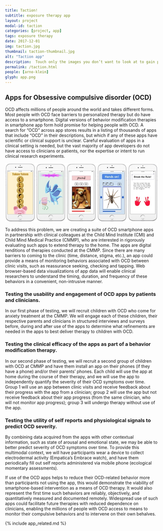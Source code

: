 ```yaml
---
title: Taction!
subtitle: exposure therapy app
layout: project
modal-id: taction
categories: [project, app]
tags: exposure therapy
date: 2017-12-01
img: taction.jpg
thumbnail: taction-thumbnail.jpg
alt: "Taction app"
description:  Touch only the images you don’t want to look at to gain points in this simple exposure therapy game!  You can add your own images or choose existing folders of images provided by a therapist, pair the app with a child’s app to monitor the child’s progress, and add prizes to motivate the player to win more points. We are currently refining this prototype and evaluating it for a pilot study.
permalink: /taction.html
people: [arno-klein]
glyph: app.png
---
```


## Apps for Obsessive compulsive disorder (OCD)
OCD affects millions of people around the world and takes different forms. Most people with OCD face barriers to personalized therapy but do have access to a smartphone. Digital versions of behavior modification therapies in smartphone app form hold promise for helping people with OCD. A search for “OCD” across app stores results in a listing of thousands of apps that include “OCD” in their descriptions, but which if any of these apps have scientific or clinical support is unclear. Careful evaluation of apps in a clinical setting is needed, but the vast majority of app developers do not have access to clinicians or patients, nor the expertise or intent to run clinical research experiments.

<img src="assets/img/projects/app-mockups.jpg" class="img-responsive img-centered" alt="App mockups">

To address this problem, we are creating a suite of OCD smartphone apps in partnership with
clinical colleagues at the Child Mind Institute (CMI) and Child Mind Medical Practice (CMMP),
who are interested in rigorously evaluating such apps to extend therapy to the home.
The apps are digital renditions of therapies conducted at the CMMP. Since there are many
barriers to coming to the clinic (time, distance, stigma, etc.), an app could provide a means
of monitoring behaviors associated with OCD between clinic visits, such as reassurance seeking,
checking and tapping. Web browser-based data visualizations of app data will enable clinical
researchers to understand the timing, duration, and frequency of these behaviors in a convenient,
non-intrusive manner.

### Testing the usability and engagement of OCD apps by patients and clinicians.
In our first phase of testing, we will recruit children with OCD who come for anxiety treatment at the CMMP.
We will engage each of these children, their respective parents and clinicians in structured
interviews and surveys before, during and after use of the apps to determine what refinements
are needed in the apps to best deliver therapy to children with OCD.

### Testing the clinical efficacy of the apps as part of a behavior modification therapy.
In our second phase of testing, we will recruit a second group of children with OCD at CMMP and have them install an app on
their phones (if they have a phone) and/or their parents’ phones. Each child will use the app
at home during the course of their therapy, and we will use the app to independently quantify
the severity of their OCD symptoms over time. Group 1 will use an app between clinic visits and
receive feedback about their progress with the app from a clinician; group 2 will use the app
but not receive feedback about their app progress (from the same clinician, who will not
monitor app progress); group 3 will undergo therapy without use of the app.

### Testing the utility of self reports and physiological signals to predict OCD severity.
By combining data acquired from the apps with other contextual information, such as state of
arousal and emotional state, we may be able to better predict severity of OCD symptoms over time.
To provide this multimodal context, we will have participants wear a device to collect
electrodermal activity (Empatica’s Embrace watch), and have them periodically fill out self
reports administered via mobile phone (ecological momentary assessments).

If use of the OCD apps helps to reduce their OCD-related behavior more than participants not
using the app, this would demonstrate the viability of smartphone-based intervention as a means
of OCD therapy. It would also represent the first time such behaviors are reliably, objectively,
and quantitatively measured and documented remotely. Widespread use of such apps could
facilitate future therapies with reduced dependence on clinicians, enabling the millions of
people with OCD access to means to monitor their compulsive behaviors and to intervene on
their own behalves.

{% include app_related.md %}
